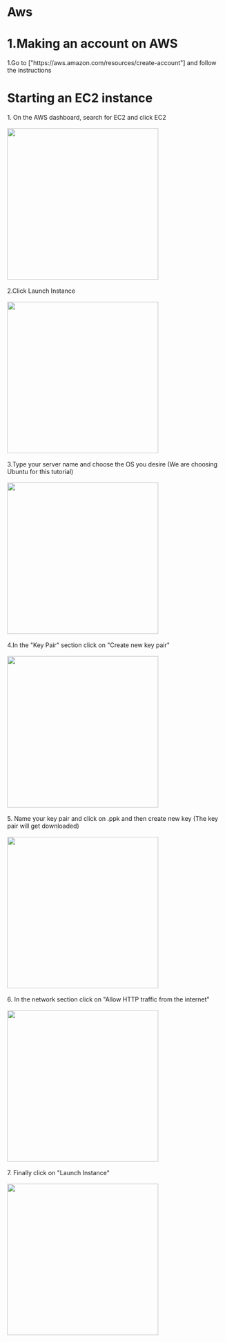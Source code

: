 # Aws
<h1><b>1.Making an account on AWS</b></h1>
1.Go to ["https://aws.amazon.com/resources/create-account"] and follow the instructions

<h1><b>Starting an EC2 instance</b></h1>
1. On the AWS dashboard, search for EC2 and click EC2<br><br>
<img src="https://github.com/user-attachments/assets/b7e4434a-9508-4689-b977-ce510a18a2ae" height="350"><br><br>
2.Click Launch Instance<br>
<br>
<img src="https://github.com/user-attachments/assets/dcda92ae-be51-4e4f-9666-b5c0e69d8bf6" height="350">
<br><br>
3.Type your server name and choose the OS you desire (We are choosing Ubuntu for this tutorial)<br><br>
<img src="https://github.com/user-attachments/assets/b62a061b-e42e-4220-8169-168f8bcd55d6" height="350"><br><br>
4.In the "Key Pair" section click on "Create new key pair"<br><br>
<img src="https://github.com/user-attachments/assets/807e5b20-434e-4c81-b5c1-121f6d0bf30c" height="350"><br>
<br>
5. Name your key pair and click on .ppk and then create new key (The key pair will get downloaded)<br><br>
<img src="https://github.com/user-attachments/assets/928dbfce-9039-4185-a67c-0c132c27df33" height="350"><br><br>
6. In the network section click on "Allow HTTP traffic from the internet"<br><br>
<img src="https://github.com/user-attachments/assets/568ba0ce-8acc-4621-8f46-933f36f28af5"height="350"><br><br>
7. Finally click on "Launch Instance"<br><br>
<img src="https://github.com/user-attachments/assets/8895b2d5-5da8-4b97-b850-9451c10834c3" height="350"><br><br>


